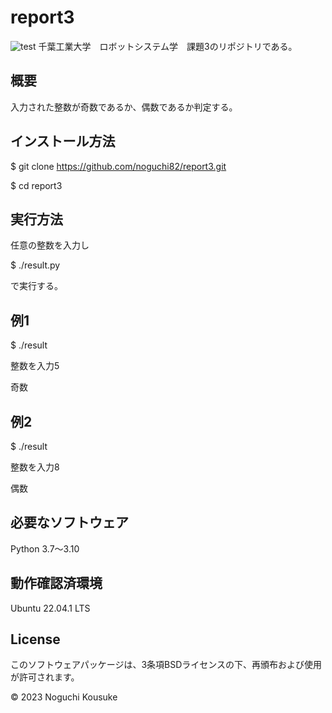 # report3
![test](https://github.com/noguchi82/report3/actions/workflows/test.yml/badge.svg)
千葉工業大学　ロボットシステム学　課題3のリポジトリである。

## 概要
入力された整数が奇数であるか、偶数であるか判定する。

## インストール方法
$ git clone https://github.com/noguchi82/report3.git

$ cd report3

## 実行方法
任意の整数を入力し

$ ./result.py

で実行する。

## 例1
$ ./result

整数を入力5

奇数

## 例2
$ ./result

整数を入力8

偶数

## 必要なソフトウェア
Python 3.7～3.10

## 動作確認済環境
Ubuntu 22.04.1 LTS

## License
このソフトウェアパッケージは、3条項BSDライセンスの下、再頒布および使用が許可されます。

© 2023 Noguchi Kousuke
